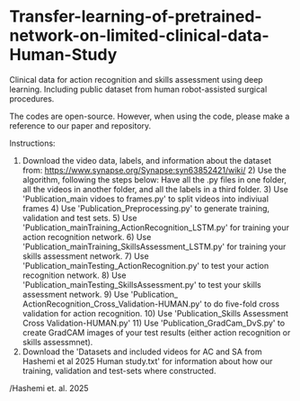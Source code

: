 # Transfer-learning-of-pretrained-network-on-limited-clinical-data-Human-Study

Clinical data for action recognition and skills assessment using deep learning. Including public dataset from human robot-assisted surgical procedures.

The codes are open-source. However, when using the code, please make a reference to our paper and repository.

Instructions:

1) Download the video data, labels, and information about the dataset from: https://www.synapse.org/Synapse:syn63852421/wiki/
   2) Use the algorithm, following the steps below: Have all the .py files in one folder, all the videos in another folder, and all the labels in a third folder.
   3) Use 'Publication_main vidoes to frames.py' to split videos into indiviual frames
   4) Use 'Publication_Preprocessing.py' to generate training, validation and test sets.
   5) Use 'Publication_mainTraining_ActionRecognition_LSTM.py' for training your action recognition network.
   6) Use 'Publication_mainTraining_SkillsAssessment_LSTM.py' for training your skills assessment network.
   7) Use 'Publication_mainTesting_ActionRecognition.py' to test your action recognition network.
   8) Use 'Publication_mainTesting_SkillsAssessment.py' to test your skills assessment network.
   9) Use 'Publication_ ActionRecognition_Cross_Validation-HUMAN.py' to do five-fold cross validation for action recognition.
   10) Use 'Publication_Skills Assessment Cross Validation-HUMAN.py'
   11) Use 'Publication_GradCam_DvS.py' to create GradCAM images of your test results (either action recognition or skills assessmnet).
12) Download the 'Datasets and included videos for AC and SA from Hashemi et al 2025 Human study.txt' for information about how our training, validation and test-sets where constructed.

/Hashemi et. al. 2025
